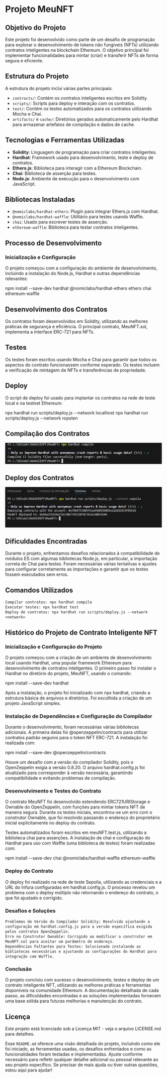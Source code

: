 # Projeto MeuNFT

## Objetivo do Projeto

Este projeto foi desenvolvido como parte de um desafio de programação para explorar o desenvolvimento de tokens não fungíveis (NFTs) utilizando contratos inteligentes na blockchain Ethereum. O objetivo principal foi implementar funcionalidades para mintar (criar) e transferir NFTs de forma segura e eficiente.

## Estrutura do Projeto

A estrutura do projeto inclui várias partes principais:

- `contracts/`: Contém os contratos inteligentes escritos em Solidity.
- `scripts/`: Scripts para deploy e interação com os contratos.
- `test/`: Contém os testes automatizados para os contratos utilizando Mocha e Chai.
- `artifacts/` e `cache/`: Diretórios gerados automaticamente pelo Hardhat para armazenar artefatos de compilação e dados de cache.

## Tecnologias e Ferramentas Utilizadas

- **Solidity**: Linguagem de programação para criar contratos inteligentes.
- **Hardhat**: Framework usado para desenvolvimento, teste e deploy de contratos.
- **Ethers.js**: Biblioteca para interagir com a Ethereum Blockchain.
- **Chai**: Biblioteca de asserção para testes.
- **Node.js**: Ambiente de execução para o desenvolvimento com JavaScript.

## Bibliotecas Instaladas

- `@nomiclabs/hardhat-ethers`: Plugin para integrar Ethers.js com Hardhat.
- `@nomiclabs/hardhat-waffle`: Utilitário para testes usando Waffle.
- `chai`: Usado para escrever testes de asserção.
- `ethereum-waffle`: Biblioteca para testar contratos inteligentes.

## Processo de Desenvolvimento

### Inicialização e Configuração

O projeto começou com a configuração do ambiente de desenvolvimento, incluindo a instalação do Node.js, Hardhat e outras dependências relevantes:

npm install --save-dev hardhat @nomiclabs/hardhat-ethers ethers chai ethereum-waffle

## Desenvolvimento dos Contratos

Os contratos foram desenvolvidos em Solidity, utilizando as melhores práticas de segurança e eficiência. O principal contrato, MeuNFT.sol, implementa a interface ERC-721 para NFTs.

## Testes

Os testes foram escritos usando Mocha e Chai para garantir que todos os aspectos do contrato funcionassem conforme esperado. Os testes incluem a verificação de mintagem de NFTs e transferências de propriedade.

## Deploy

O script de deploy foi usado para implantar os contratos na rede de teste local e na testnet Ethereum:

npx hardhat run scripts/deploy.js --network localhost
npx hardhat run scripts/deploy.js --network ropsten

## Compilação dos Contratos

![Compilação com Hardhat](./Hardhat_Compile.PNG)

## Deploy dos Contratos

![Deploy de Contratos](./Deploy.PNG)

## Dificuldades Encontradas

Durante o projeto, enfrentamos desafios relacionados à compatibilidade de módulos ES com algumas bibliotecas Node.js, em particular, a importação correta do Chai para testes. Foram necessárias várias tentativas e ajustes para configurar corretamente as importações e garantir que os testes fossem executados sem erros.

## Comandos Utilizados

    Compilar contratos: npx hardhat compile
    Executar testes: npx hardhat test
    Deploy de contratos: npx hardhat run scripts/deploy.js --network <network>

## Histórico do Projeto de Contrato Inteligente NFT

### Inicialização e Configuração do Projeto

O projeto começou com a criação de um ambiente de desenvolvimento local usando Hardhat, uma popular framework Ethereum para desenvolvimento de contratos inteligentes. O primeiro passo foi instalar o Hardhat no diretório do projeto, MeuNFT, usando o comando:

npm install --save-dev hardhat

Após a instalação, o projeto foi inicializado com npx hardhat, criando a estrutura básica de arquivos e diretórios. Foi escolhida a criação de um projeto JavaScript simples.

### Instalação de Dependências e Configuração do Compilador

Durante o desenvolvimento, foram necessárias várias bibliotecas adicionais. A primeira delas foi @openzeppelin/contracts para utilizar contratos padrão seguros para o token NFT ERC-721. A instalação foi realizada com:

npm install --save-dev @openzeppelin/contracts

Houve um desafio com a versão do compilador Solidity, pois o OpenZeppelin exigia a versão 0.8.20. O arquivo hardhat.config.js foi atualizado para corresponder à versão necessária, garantindo compatibilidade e evitando problemas de compilação.

### Desenvolvimento e Testes do Contrato

O contrato MeuNFT foi desenvolvido estendendo ERC721URIStorage e Ownable do OpenZeppelin, com funções para mintar tokens NFT de maneira segura. Durante os testes iniciais, encontrou-se um erro com o construtor Ownable, que foi resolvido passando o endereço do proprietário inicial explicitamente no deploy do contrato.

Testes automatizados foram escritos em meuNFT.test.js, utilizando a biblioteca chai para asserções. A instalação de chai e configuração do Hardhat para uso com Waffle (uma biblioteca de testes) foram realizadas com:

npm install --save-dev chai @nomiclabs/hardhat-waffle ethereum-waffle

### Deploy do Contrato

O deploy foi realizado na rede de teste Sepolia, utilizando as credenciais e a URL do Infura configuradas em hardhat.config.js. O processo revelou um problema com o deploy múltiplo não retornando o endereço do contrato, o que foi ajustado e corrigido.

### Desafios e Soluções

    Problemas de Versão do Compilador Solidity: Resolvido ajustando a configuração em hardhat.config.js para a versão específica exigida pelos contratos OpenZeppelin.
    Erro no Construtor Ownable: Corrigido ao modificar o construtor em MeuNFT.sol para aceitar um parâmetro de endereço.
    Dependências Faltantes para Testes: Solucionado instalando as bibliotecas necessárias e ajustando as configurações do Hardhat para integração com Waffle.

### Conclusão

O projeto concluiu com sucesso o desenvolvimento, testes e deploy de um contrato inteligente NFT, utilizando as melhores práticas e ferramentas disponíveis na comunidade Ethereum. A documentação detalhada de cada passo, as dificuldades encontradas e as soluções implementadas fornecem uma base sólida para futuras melhorias e manutenção do contrato.

## Licença

Este projeto está licenciado sob a Licença MIT - veja o arquivo LICENSE.md para detalhes.

Esse `README.md` oferece uma visão detalhada do projeto, incluindo como ele foi iniciado, as ferramentas usadas, os desafios enfrentados e como as funcionalidades foram testadas e implementadas. Ajuste conforme necessário para refletir qualquer detalhe adicional ou pessoal relevante ao seu projeto específico. Se precisar de mais ajuda ou tiver outras questões, estou aqui para ajudar!
